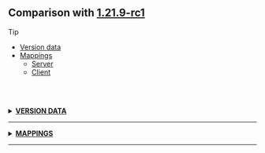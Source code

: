 ## Comparison with [1.21.9-rc1](https://github.com/PixiGeko/Minecraft-generated-data/tree/1.21.9-rc1)

> [!TIP]
> - [Version data](#version-data)
> - [Mappings](#mappings)
>   - [Server](#server-mappings)
>   - [Client](#client-mappings)

<br/><br/>
<details><summary><b><ins>VERSION DATA</ins></b><a name="version-data"></a></summary>
<br/>
<table><tr><th></th><th align="left">1.21.9-rc1</th><th>1.21.9</th></tr><tr><td>DataPack version</td><td><pre>{
  "major": 88,
  "minor": 0
}</pre></td><td><pre>{
  "major": 88,
  "minor": 0
}</pre></td></tr><tr><td>ResourcePack version</td><td><pre>{
  "major": 69,
  "minor": 0
}</pre></td><td><pre>{
  "major": 69,
  "minor": 0
}</pre></td></tr><tr><td>World version</td><td><pre>4553</pre></td><td><pre>4554</pre></td></tr><tr><td>Protocol version</td><td><pre>1073742097</pre></td><td><pre>773</pre></td></tr></table>
</details>
<hr/>
<details><summary><b><ins>MAPPINGS</ins></b><a name="mappings"></a></summary>
<br/>
<h2>Server<a name="server-mappings"></a></h2>
<h2>Client<a name="client-mappings"></a></h2>
</details>
<hr/>